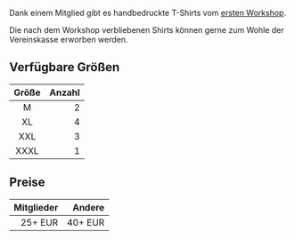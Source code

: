 Dank einem Mitglied gibt es handbedruckte T-Shirts vom [ersten Workshop](https://hackmd.c3d2.de/vebit-workshop1-mitarbeit).

Die nach dem Workshop verbliebenen Shirts können gerne zum Wohle der Vereinskasse erworben werden. 


## Verfügbare Größen

  Größe | Anzahl
  :---: | -----:
  M     | 2
  XL    | 4
  XXL   | 3
  XXXL  | 1
  
## Preise

Mitglieder | Andere
----------:|-------:
 25+ EUR   | 40+ EUR

